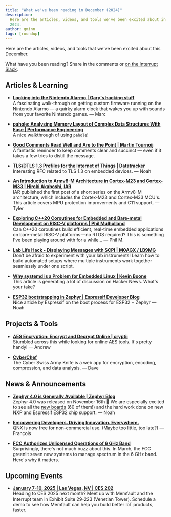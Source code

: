 ```yaml
---
title: "What we've been reading in December (2024)"
description:
  Here are the articles, videos, and tools we've been excited about in December
  2024.
author: gminn
tags: [roundup]
---
```


<!-- excerpt start -->

Here are the articles, videos, and tools that we've been excited about this
December.

<!-- excerpt end -->

What have you been reading? Share in the comments or
[on the Interrupt Slack](https://interrupt-slack.herokuapp.com/).

## Articles & Learning

- [**Looking into the Nintendo Alarmo | Gary's hacking stuff**](https://garyodernichts.blogspot.com/2024/10/looking-into-nintendo-alarmo.html)<br>
  A fascinating walk-through on getting custom firmware running on the Nintendo
  Alarmo — a quirky alarm clock that wakes you up with sounds from your favorite
  Nintendo games. — Marc

- [**pahole: Analysing Memory Layout of Complex Data Structures With Ease | Performance Engineering**](https://pramodkumbhar.com/2023/11/pahole-to-analyz-data-structure-memory-layouts-with-ease/)<br>
  A nice walkthrough of using `pahole`!

- [**Good Comments Read Well and Are to the Point | Martin Tournoij**](https://www.arp242.net/comments.html)<br>
  A fantastic reminder to keep comments clear and succinct — even if it takes a
  few tries to distill the message.

- [**TLS/DTLS 1.3 Profiles for the Internet of Things | Datatracker**](https://datatracker.ietf.org/doc/draft-ietf-uta-tls13-iot-profile/)<br>
  Interesting RFC related to TLS 1.3 on embedded devices. — Noah

- [**An Introduction to Armv8-M Architecture in Cortex-M23 and Cortex-M33 | Hiroki Akaboshi, IAR**](https://www.iar.com/blog/an-introduction-to-armv8-m-architecture-in-cortex-m23-and-cortex-m33)<br>
  IAR published the first post of a short series on the Armv8-M architecture,
  which includes the Cortex-M23 and Cortex-M33 MCU's. This article covers MPU
  protection improvements and C11 support. — Tyler

- [**Exploring C++20 Coroutines for Embedded and Bare-metal Development on RISC-V platforms | Phil Mulholland**](https://philmulholland.medium.com/c-20-coroutines-re-entrant-scheduled-tasks-no-os-required-061c20efafad)<br>
  Can C++20 coroutines build efficient, real-time embedded applications on
  bare-metal RISC-V platforms — no RTOS required? This is something I've been
  playing around with for a while... — Phil M.

- [**Lab Life Hack - Displaying Messages with SCPI | M0AGX / LB9MG**](https://m0agx.eu/lab-life-hack-display-annotate.html)<br>
  Don’t be afraid to experiment with your lab instruments! Learn how to build
  automated setups where multiple instruments work together seamlessly under one
  script.

- [**Why systemd is a Problem for Embedded Linux | Kevin Boone**](https://kevinboone.me/systemd_embedded.html)<br>
  This article is generating a lot of discussion on Hacker News. What's your
  take?

- [**ESP32 bootstrapping in Zephyr | Espressif Developer Blog**](https://developer.espressif.com/blog/esp32-bootstrapping/)<br>
  Nice article by Espressif on the boot process for ESP32 + Zephyr — Noah

## Projects & Tools

- [**AES Encryption: Encrypt and Decrypt Online | cryptii**](https://cryptii.com/pipes/aes-encryption)<br>
  Stumbled across this while looking for online AES tools. It's pretty handy! —
  Andrew

- [**CyberChef**](https://gchq.github.io/CyberChef/)<br> The Cyber Swiss Army
  Knife is a web app for encryption, encoding, compression, and data analysis. —
  Dave

## News & Announcements

- [**Zephyr 4.0 is Generally Available | Zephyr Blog**](https://zephyrproject.org/zephyr-4-0-is-generally-available/)<br>
  Zephyr 4.0 was released on November 16th 🥳 We are especially excited to see
  all the
  [new boards](https://docs.zephyrproject.org/latest/releases/release-notes-4.0.html#boards-added-in-zephyr-4-0)
  (60 of them!) and the hard work done on new NXP and Espressif ESP32 chip
  support. — Noah

- [**Empowering Developers. Driving Innovation. Everywhere.**](https://blackberry.qnx.com/en/products/qnx-everywhere)<br>
  QNX is now free for non-commercial use. (Maybe too little, too late?) —
  François

- [**FCC Authorizes Unlicensed Operations of 6 GHz Band**](https://broadbandbreakfast.com/fcc-authorizes-unlicensed-operations-of-6-ghz-band/)<br>
  Surprisingly, there's not much buzz about this. In March, the FCC greenlit
  seven new systems to manage spectrum in the 6 GHz band. Here's why it matters.

## Upcoming Events

- [**January 7-10, 2025 | Las Vegas, NV | CES 202**](https://go.memfault.com/2025-ces)<br>
  Heading to CES 2025 next month? Meet up with Memfault and the Interrupt team
  in Exhibit Suite 29-223 (Venetian Tower). Schedule a demo to see how Memfault
  can help you build better IoT products, faster.
